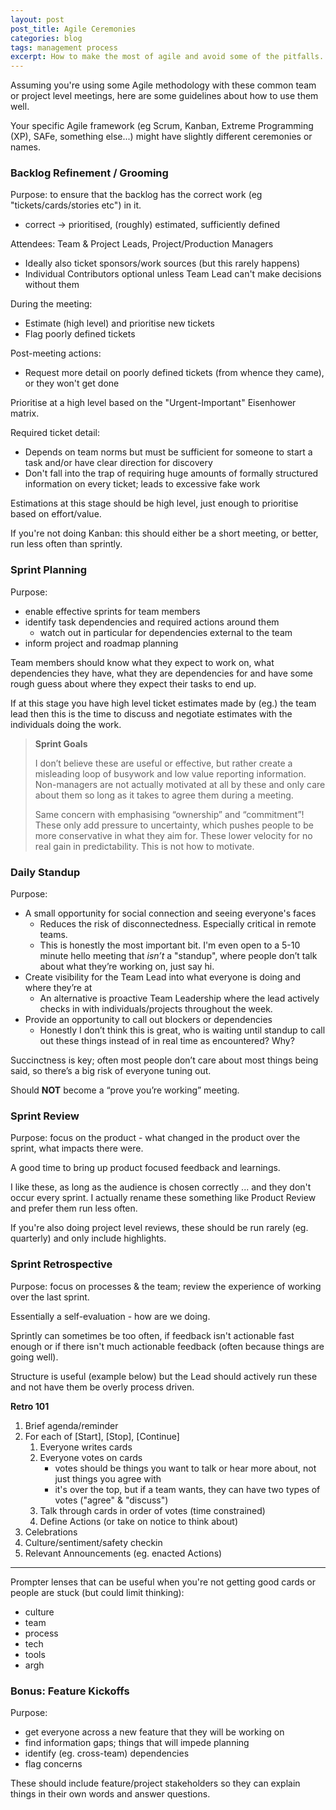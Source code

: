 ```yaml
---
layout: post
post_title: Agile Ceremonies
categories: blog
tags: management process
excerpt: How to make the most of agile and avoid some of the pitfalls.
---
```


Assuming you're using some Agile methodology with these common team or project level meetings, here are some guidelines about how to use them well.

Your specific Agile framework (eg Scrum, Kanban, Extreme Programming (XP), SAFe, something else...) might have slightly different ceremonies or names.

### Backlog Refinement / Grooming

Purpose: to ensure that the backlog has the correct work (eg "tickets/cards/stories etc") in it.

- correct → prioritised, (roughly) estimated, sufficiently defined

Attendees: Team & Project Leads, Project/Production Managers

- Ideally also ticket sponsors/work sources (but this rarely happens)
- Individual Contributors optional unless Team Lead can't make decisions without them

During the meeting:

- Estimate (high level) and prioritise new tickets
- Flag poorly defined tickets

Post-meeting actions:

- Request more detail on poorly defined tickets (from whence they came), or they won't get done

Prioritise at a high level based on the "Urgent-Important" Eisenhower matrix.

Required ticket detail:

- Depends on team norms but must be sufficient for someone to start a task and/or have clear direction for discovery
- Don't fall into the trap of requiring huge amounts of formally structured information on every ticket; leads to excessive fake work

Estimations at this stage should be high level, just enough to prioritise based on effort/value.

If you're not doing Kanban: this should either be a short meeting, or better, run less often than sprintly.

### Sprint Planning

Purpose:

- enable effective sprints for team members
- identify task dependencies and required actions around them
    - watch out in particular for dependencies external to the team
- inform project and roadmap planning

Team members should know what they expect to work on, what dependencies they have, what they are dependencies for and have some rough guess about where they expect their tasks to end up.

If at this stage you have high level ticket estimates made by (eg.) the team lead then this is the time to discuss and negotiate estimates with the individuals doing the work.

> **Sprint Goals**
> 
> I don’t believe these are useful or effective, but rather create a misleading loop of busywork and low value reporting information. Non-managers are not actually motivated at all by these and only care about them so long as it takes to agree them during a meeting.
> 
> Same concern with emphasising “ownership” and “commitment”! These only add pressure to uncertainty, which pushes people to be more conservative in what they aim for. These lower velocity for no real gain in predictability. This is not how to motivate.

### Daily Standup

Purpose:

- A small opportunity for social connection and seeing everyone's faces
    - Reduces the risk of disconnectedness. Especially critical in remote teams.
    - This is honestly the most important bit. I'm even open to a 5-10 minute hello meeting that *isn’t* a "standup", where people don’t talk about what they’re working on, just say hi.
- Create visibility for the Team Lead into what everyone is doing and where they’re at
    - An alternative is proactive Team Leadership where the lead actively checks in with individuals/projects throughout the week.
- Provide an opportunity to call out blockers or dependencies
    - Honestly I don’t think this is great, who is waiting until standup to call out these things instead of in real time as encountered? Why?

Succinctness is key; often most people don’t care about most things being said, so there’s a big risk of everyone tuning out.

Should **NOT** become a “prove you’re working” meeting.

### Sprint Review

Purpose: focus on the product - what changed in the product over the sprint, what impacts there were.

A good time to bring up product focused feedback and learnings.

I like these, as long as the audience is chosen correctly ... and they don't occur every sprint. I actually rename these something like Product Review and prefer them run less often.

If you're also doing project level reviews, these should be run rarely (eg. quarterly) and only include highlights.

### Sprint Retrospective

Purpose: focus on processes & the team; review the experience of working over the last sprint.

Essentially a self-evaluation - how are we doing.

Sprintly can sometimes be too often, if feedback isn't actionable fast enough or if there isn't much actionable feedback (often because things are going well).

Structure is useful (example below) but the Lead should actively run these and not have them be overly process driven.

**Retro 101**

1. Brief agenda/reminder
1. For each of [Start], [Stop], [Continue]
    1. Everyone writes cards
    1. Everyone votes on cards
        - votes should be things you want to talk or hear more about, not just things you agree with
        - it's over the top, but if a team wants, they can have two types of votes ("agree" & "discuss")
    1. Talk through cards in order of votes (time constrained)
    1. Define Actions (or take on notice to think about)
1. Celebrations
1. Culture/sentiment/safety checkin
1. Relevant Announcements (eg. enacted Actions)

---

Prompter lenses that can be useful when you're not getting good cards or people are stuck (but could limit thinking):

- culture
- team
- process
- tech
- tools
- argh

### Bonus: Feature Kickoffs

Purpose:

- get everyone across a new feature that they will be working on
- find information gaps; things that will impede planning
- identify (eg. cross-team) dependencies
- flag concerns

These should include feature/project stakeholders so they can explain things in their own words and answer questions.
